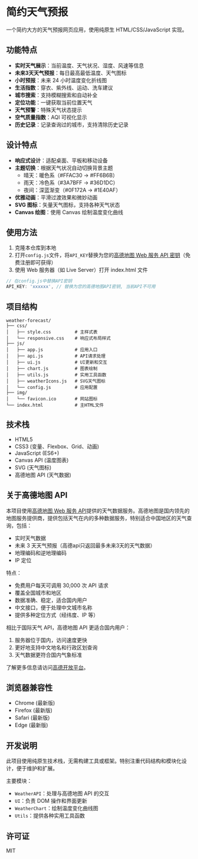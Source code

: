 # 简约天气预报

一个简约大方的天气预报网页应用，使用纯原生 HTML/CSS/JavaScript 实现。

## 功能特点

- **实时天气展示**：当前温度、天气状况、湿度、风速等信息
- **未来3天天气预报**：每日最高最低温度、天气图标
- **小时预报**：未来 24 小时温度变化折线图
- **生活指数**：穿衣、紫外线、运动、洗车建议
- **城市搜索**：支持模糊搜索和自动补全
- **定位功能**：一键获取当前位置天气
- **天气预警**：特殊天气状态提示
- **空气质量指数**：AQI 可视化显示
- **历史记录**：记录查询过的城市，支持清除历史记录

## 设计特点

- **响应式设计**：适配桌面、平板和移动设备
- **主题切换**：根据天气状况自动切换背景主题
  - 晴天：暖色系（#FFAC30 → #FF6B6B）
  - 雨天：冷色系（#3A7BFF → #36D1DC）
  - 夜间：深蓝渐变（#0F172A → #1E40AF）
- **优雅动画**：平滑过渡效果和微妙动画
- **SVG 图标**：矢量天气图标，支持各种天气状态
- **Canvas 绘图**：使用 Canvas 绘制温度变化曲线

## 使用方法

1. 克隆本仓库到本地
2. 打开`config.js`文件，将`API_KEY`替换为您的[高德地图 Web 服务 API 密钥](https://lbs.amap.com/api/webservice/guide/create-project/get-key)（免费注册即可获得）
3. 使用 Web 服务器（如 Live Server）打开 index.html 文件

```javascript
// 在config.js中替换API密钥
API_KEY: 'xxxxxx', // 替换为您的高德地图API密钥, 当前API不可用
```

## 项目结构

```
weather-forecast/
├── css/
│   ├── style.css         # 主样式表
│   └── responsive.css    # 响应式布局样式
├── js/
│   ├── app.js            # 应用入口
│   ├── api.js            # API请求处理
│   ├── ui.js             # UI更新和交互
│   ├── chart.js          # 图表绘制
│   ├── utils.js          # 实用工具函数
│   ├── weatherIcons.js   # SVG天气图标
│   └── config.js         # 应用配置
├── img/
│   └── favicon.ico       # 网站图标
└── index.html            # 主HTML文件
```

## 技术栈

- HTML5
- CSS3 (变量、Flexbox、Grid、动画)
- JavaScript (ES6+)
- Canvas API (温度图表)
- SVG (天气图标)
- 高德地图 API (天气数据)

## 关于高德地图 API

本项目使用[高德地图 Web 服务 API](https://lbs.amap.com/api/webservice/summary/)提供的天气数据服务。高德地图是国内领先的地图服务提供商，提供包括天气在内的多种数据服务，特别适合中国地区的天气查询，包括：

- 实时天气数据
- 未来 3 天天气预报（高德api只返回最多未来3天的天气数据）
- 地理编码和逆地理编码
- IP 定位

特点：

- 免费用户每天可调用 30,000 次 API 请求
- 覆盖全国城市和地区
- 数据准确、稳定，适合国内用户
- 中文接口，便于处理中文城市名称
- 提供多种定位方式（经纬度、IP 等）

相比于国际天气 API，高德地图 API 更适合国内用户：

1. 服务器位于国内，访问速度更快
2. 更好地支持中文地名和行政区划查询
3. 天气数据更符合国内气象标准

了解更多信息请访问[高德开放平台](https://lbs.amap.com/)。

## 浏览器兼容性

- Chrome (最新版)
- Firefox (最新版)
- Safari (最新版)
- Edge (最新版)

## 开发说明

此项目使用纯原生技术栈，无需构建工具或框架。特别注重代码结构和模块化设计，便于维护和扩展。

主要模块：

- `WeatherAPI`：处理与高德地图 API 的交互
- `UI`：负责 DOM 操作和界面更新
- `WeatherChart`：绘制温度变化曲线图
- `Utils`：提供各种实用工具函数

## 许可证

MIT
